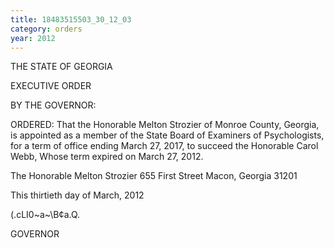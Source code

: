 ```yaml
---
title: 18483515503_30_12_03
category: orders
year: 2012
---
```

    

THE STATE OF GEORGIA

EXECUTIVE ORDER

BY THE GOVERNOR:

ORDERED: That the Honorable Melton Strozier of Monroe County, Georgia, is
appointed as a member of the State Board of Examiners of
Psychologists, for a term of office ending March 27, 2017, to
succeed the Honorable Carol Webb, Whose term expired on March
27, 2012.

The Honorable Melton Strozier
655 First Street
Macon, Georgia 31201

This thirtieth day of March, 2012

(\.cLI0~a~\B¢a.Q.

GOVERNOR

